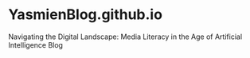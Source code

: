 # YasmienBlog.github.io
Navigating the Digital Landscape: Media Literacy in the Age of Artificial Intelligence Blog
